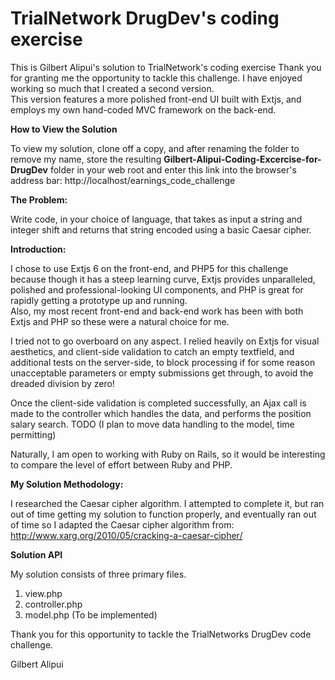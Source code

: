 # TrialNetwork DrugDev's coding exercise


This is Gilbert Alipui's solution to TrialNetwork's coding exercise Thank you for granting me the opportunity to tackle this challenge.  I have enjoyed working so much that I created a second version.  
This version features a more polished front-end UI built with Extjs, and employs my own hand-coded MVC framework on the back-end.

<b>How to View the Solution</b>

To view my solution, clone off a copy, and after renaming the folder to remove my name, store the resulting <b>Gilbert-Alipui-Coding-Excercise-for-DrugDev</b> folder in your web root and enter this link into the browser's address bar:  http://localhost/earnings_code_challenge

<b>The Problem:</b>  

Write code, in your choice of language, that takes as input a string and integer shift and returns that string encoded using a basic Caesar cipher.  

<b>Introduction:</b>

I chose to use Extjs 6 on the front-end, and PHP5 for this challenge because though it has a steep learning curve, Extjs provides unparalleled, polished and professional-looking UI components, and PHP is great for rapidly getting a prototype up and running.  
Also, my most recent front-end and back-end work has been with both Extjs and PHP so these were a natural choice for me.

I tried not to go overboard on any aspect.  I relied heavily on Extjs for visual aesthetics, and client-side validation to catch an empty textfield, and additional tests on the server-side, to block processing if for some reason unacceptable parameters or 
empty submissions get through, to avoid the dreaded division by zero!

Once the client-side validation is completed successfully, an Ajax call is made to the controller which handles the data, and performs the position salary search.  TODO (I plan to move data handling to the model, time permitting)

Naturally, I am open to working with Ruby on Rails, so it would be interesting to compare the level of effort between Ruby and PHP.

<b>My Solution Methodology:</b>

I researched the Caesar cipher algorithm.  I attempted to complete it, but ran out of time getting my solution to function properly, and eventually ran out of time so I adapted the Caesar cipher algorithm from: http://www.xarg.org/2010/05/cracking-a-caesar-cipher/ 

<b>Solution API</b>

My solution consists of three primary files.  

1. view.php
2. controller.php
3. model.php (To be implemented)


Thank you for this opportunity to tackle the TrialNetworks DrugDev code challenge.

Gilbert Alipui

